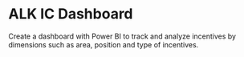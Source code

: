 # ALK IC Dashboard

Create a dashboard with Power BI to track and analyze incentives by dimensions such as area, position and type of incentives.